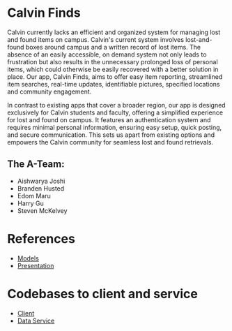 # Calvin Finds

Calvin currently lacks an efficient and organized system for managing lost and found items on campus. Calvin's current system involves lost-and-found boxes around campus and a written record of lost items. The absence of an easily accessible, on demand system not only leads to frustration but also results in the unnecessary prolonged loss of personal items, which could otherwise be easily recovered with a better solution in place. Our app, Calvin Finds, aims to offer easy item reporting, streamlined item searches, real-time updates, identifiable pictures, specified locations and community engagement. 

In contrast to existing apps that cover a broader region, our app is designed exclusively for Calvin students and faculty, offering a simplified experience for lost and found on campus. It features an authentication system and requires minimal personal information, ensuring easy setup, quick posting, and secure communication. This sets us apart from existing options and empowers the Calvin community for seamless lost and found retrievals.

## The A-Team: 
- Aishwarya Joshi 
- Branden Husted 
- Edom Maru 
- Harry Gu
- Steven McKelvey

# References
- [Models](https://github.com/calvin-cs262-fall2023-teamA/project/tree/main/images)
- [Presentation](https://github.com/calvin-cs262-fall2023-teamA/project/blob/main/presentations/Presentation.pptx?raw=true)

# Codebases to client and service
- [Client](https://github.com/calvin-cs262-fall2023-teamA/client)
- [Data Service](https://github.com/calvin-cs262-fall2023-teamA/service)
